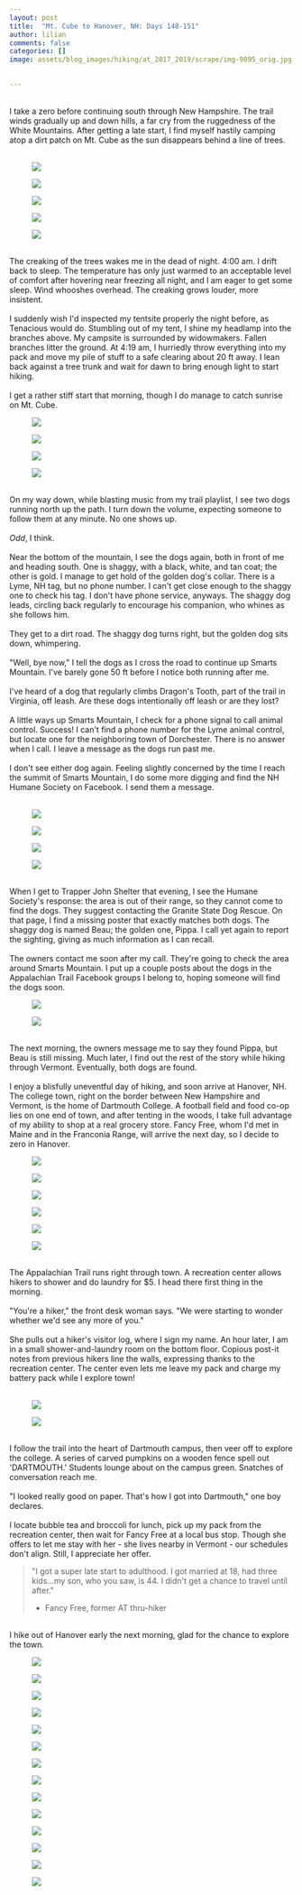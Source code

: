 ```yaml
---
layout: post  
title:  "Mt. Cube to Hanover, NH: Days 148-151"  
author: lilian  
comments: false  
categories: []  
image: assets/blog_images/hiking/at_2017_2019/scrape/img-9095_orig.jpg 
                  

---
```

<a></a><br>I take a zero before continuing south through New Hampshire. The trail winds gradually up and down hills, a far cry from the ruggedness of the White Mountains. After getting a late start, I find myself hastily camping atop a dirt patch on Mt. Cube as the sun disappears behind a line of trees.<br><br>

<figure><img src="{{site.baseurl}}/assets/blog_images/hiking/at_2017_2019/scrape/img-9095_orig.jpg" ></figure>

<figure><img src="{{site.baseurl}}/assets/blog_images/hiking/at_2017_2019/scrape/img-9101_orig.jpg" ></figure>

<figure><img src="{{site.baseurl}}/assets/blog_images/hiking/at_2017_2019/scrape/img-9102_orig.jpg" ></figure>

<figure><img src="{{site.baseurl}}/assets/blog_images/hiking/at_2017_2019/scrape/img-9104_orig.jpg" ></figure>

<figure><img src="{{site.baseurl}}/assets/blog_images/hiking/at_2017_2019/scrape/img-9106_orig.jpg" ></figure>

<a></a><br>The creaking of the trees wakes me in the dead of night. 4:00 am. I drift back to sleep. The temperature has only just warmed to an acceptable level of comfort after hovering near freezing all night, and I am eager to get some sleep. Wind whooshes overhead. The creaking grows louder, more insistent.<br><a></a><br>I suddenly wish I'd inspected my tentsite properly the night before, as Tenacious would do. Stumbling out of my tent, I shine my headlamp into the branches above. My campsite is surrounded by widowmakers. Fallen branches litter the ground. At 4:19 am, I hurriedly throw everything into my pack and move my pile of stuff to a safe clearing about 20 ft away. I lean back against a tree trunk and wait for dawn to bring enough light to start hiking.<br><a></a><br>I get a rather stiff start that morning, though I do manage to catch sunrise on Mt. Cube.<br>

<figure><img src="{{site.baseurl}}/assets/blog_images/hiking/at_2017_2019/scrape/img-9107_orig.jpg" ></figure>

<figure><img src="{{site.baseurl}}/assets/blog_images/hiking/at_2017_2019/scrape/img-9108_orig.jpg" ></figure>

<figure><img src="{{site.baseurl}}/assets/blog_images/hiking/at_2017_2019/scrape/img-9110_orig.jpg" ></figure>

<figure><img src="{{site.baseurl}}/assets/blog_images/hiking/at_2017_2019/scrape/img-9112_orig.jpg" ></figure>

<a></a><br>On my way down, while blasting music from my trail playlist, I see two dogs running north up the path. I turn down the volume, expecting someone to follow them at any minute. No one shows up.<br><a></a><br><em>Odd</em>, I think.<br><a></a><br>Near the bottom of the mountain, I see the dogs again, both in front of me and heading south. One is shaggy, with a black, white, and tan coat; the other is gold. I manage to get hold of the golden dog's collar. There is a Lyme, NH tag, but no phone number. I can't get close enough to the shaggy one to check his tag. I don't have phone service, anyways. The shaggy dog leads, circling back regularly to encourage his companion, who whines as she follows him.<br><a></a><br>They get to a dirt road. The shaggy dog turns right, but the golden dog sits down, whimpering.<br><a></a><br>"Well, bye now," I tell the dogs as I cross the road to continue up Smarts Mountain. I've barely gone 50 ft before I notice both running after me.<br><a></a><br>I've heard of a dog that regularly climbs Dragon's Tooth, part of the trail in Virginia, off leash. Are these dogs intentionally off leash or are they lost?<br><a></a><br>A little ways up Smarts Mountain, I check for a phone signal to call animal control. Success! I can't find a phone number for the Lyme animal control, but locate one for the neighboring town of Dorchester. There is no answer when I call. I leave a message as the dogs run past me.<br><a></a><br>I don't see either dog again. Feeling slightly concerned by the time I reach the summit of Smarts Mountain, I do some more digging and find the NH Humane Society on Facebook. I send them a message.<br><br>

<figure><img src="{{site.baseurl}}/assets/blog_images/hiking/at_2017_2019/scrape/img-9113_orig.jpg" ></figure>

<figure><img src="{{site.baseurl}}/assets/blog_images/hiking/at_2017_2019/scrape/img-9114_orig.jpg" ></figure>

<figure><img src="{{site.baseurl}}/assets/blog_images/hiking/at_2017_2019/scrape/img-9115_orig.jpg" ></figure>

<figure><img src="{{site.baseurl}}/assets/blog_images/hiking/at_2017_2019/scrape/img-9116_orig.jpg" ></figure>

<a></a><br>When I get to Trapper John Shelter that evening, I see the Humane Society's response: the area is out of their range, so they cannot come to find the dogs. They suggest contacting the Granite State Dog Rescue. On that page, I find a missing poster that exactly matches both dogs. The shaggy dog is named Beau; the golden one, Pippa. I call yet again to report the sighting, giving as much information as I can recall.<br><a></a><br>The owners contact me soon after my call. They're going to check the area around Smarts Mountain. I put up a couple posts about the dogs in the Appalachian Trail Facebook groups I belong to, hoping someone will find the dogs soon.<br>

<figure><img src="{{site.baseurl}}/assets/blog_images/hiking/at_2017_2019/scrape/img-9118_orig.jpg" ></figure>

<figure><img src="{{site.baseurl}}/assets/blog_images/hiking/at_2017_2019/scrape/img-9121_orig.jpg" ></figure>

<a></a><br>The next morning, the owners message me to say they found Pippa, but Beau is still missing. Much later, I find out the rest of the story while hiking through Vermont. Eventually, both dogs are found.<br><a></a><br>I enjoy a blisfully uneventful day of hiking, and soon arrive at Hanover, NH. The college town, right on the border between New Hampshire and Vermont, is the home of Dartmouth College. A football field and food co-op lies on one end of town, and after tenting in the woods, I take full advantage of my ability to shop at a real grocery store. Fancy Free, whom I'd met in Maine and in the Franconia Range, will arrive the next day, so I decide to zero in Hanover.<br>

<figure><img src="{{site.baseurl}}/assets/blog_images/hiking/at_2017_2019/scrape/img-9128_orig.jpg" ></figure>

<figure><img src="{{site.baseurl}}/assets/blog_images/hiking/at_2017_2019/scrape/img-9135_orig.jpg" ></figure>

<figure><img src="{{site.baseurl}}/assets/blog_images/hiking/at_2017_2019/scrape/img-9137_orig.jpg" ></figure>

<figure><img src="{{site.baseurl}}/assets/blog_images/hiking/at_2017_2019/scrape/img-9140_orig.jpg" ></figure>

<figure><img src="{{site.baseurl}}/assets/blog_images/hiking/at_2017_2019/scrape/img-9141_orig.jpg" ></figure>

<figure><img src="{{site.baseurl}}/assets/blog_images/hiking/at_2017_2019/scrape/img-9143_orig.jpg" ></figure>

<a></a><br>The Appalachian Trail runs right through town. A recreation center allows hikers to shower and do laundry for $5. I head there first thing in the morning.<br><a></a><br>"You're a hiker," the front desk woman says. "We were starting to wonder whether we'd see any more of you."<br><a></a><br>She pulls out a hiker's visitor log, where I sign my name. An hour later, I am in a small shower-and-laundry room on the bottom floor. Copious post-it notes from previous hikers line the walls, expressing thanks to the recreation center. The center even lets me leave my pack and charge my battery pack while I explore town!<br><br>

<figure><img src="{{site.baseurl}}/assets/blog_images/hiking/at_2017_2019/scrape/img-9145_orig.jpg" ></figure>

<figure><img src="{{site.baseurl}}/assets/blog_images/hiking/at_2017_2019/scrape/img-9147_orig.jpg" ></figure>

<a></a><br>I follow the trail into the heart of Dartmouth campus, then veer off to explore the college. A series of carved pumpkins on a wooden fence spell out 'DARTMOUTH.' Students lounge about on the campus green. Snatches of conversation reach me.<br><a></a><br>"I looked really good on paper. That's how I got into Dartmouth," one boy declares.<br><a></a><br>I locate bubble tea and broccoli for lunch, pick up my pack from the recreation center, then wait for Fancy Free at a local bus stop. Though she offers to let me stay with her - she lives nearby in Vermont - our schedules don't align. Still, I appreciate her offer.<br>

<blockquote>"I got a super late start to adulthood. I got married at 18, had three kids...my son, who you saw, is 44. I didn't get a chance to travel until after."

- Fancy Free, former AT thru-hiker</blockquote>

<a></a><br>I hike out of Hanover early the next morning, glad for the chance to explore the town.

<figure><img src="{{site.baseurl}}/assets/blog_images/hiking/at_2017_2019/scrape/img-9149_orig.jpg" ></figure>

<figure><img src="{{site.baseurl}}/assets/blog_images/hiking/at_2017_2019/scrape/img-9150_orig.jpg" ></figure>

<figure><img src="{{site.baseurl}}/assets/blog_images/hiking/at_2017_2019/scrape/img-9151_orig.jpg" ></figure>

<figure><img src="{{site.baseurl}}/assets/blog_images/hiking/at_2017_2019/scrape/img-9152_orig.jpg" ></figure>

<figure><img src="{{site.baseurl}}/assets/blog_images/hiking/at_2017_2019/scrape/img-9155_orig.jpg" ></figure>

<figure><img src="{{site.baseurl}}/assets/blog_images/hiking/at_2017_2019/scrape/img-9158_orig.jpg" ></figure>

<figure><img src="{{site.baseurl}}/assets/blog_images/hiking/at_2017_2019/scrape/img-9159_orig.jpg" ></figure>

<figure><img src="{{site.baseurl}}/assets/blog_images/hiking/at_2017_2019/scrape/img-9160_orig.jpg" ></figure>

<figure><img src="{{site.baseurl}}/assets/blog_images/hiking/at_2017_2019/scrape/img-9164_orig.jpg" ></figure>

<figure><img src="{{site.baseurl}}/assets/blog_images/hiking/at_2017_2019/scrape/img-9166_orig.jpg" ></figure>

<figure><img src="{{site.baseurl}}/assets/blog_images/hiking/at_2017_2019/scrape/img-9165_orig.jpg" ></figure>

<figure><img src="{{site.baseurl}}/assets/blog_images/hiking/at_2017_2019/scrape/img-9168_orig.jpg" ></figure>

<figure><img src="{{site.baseurl}}/assets/blog_images/hiking/at_2017_2019/scrape/img-9170_orig.jpg" ></figure>

<figure><img src="{{site.baseurl}}/assets/blog_images/hiking/at_2017_2019/scrape/img-9768_2_orig.jpg" ></figure>